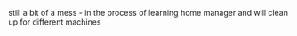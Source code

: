 still a bit of a mess - in the process of learning home manager and will clean up for different machines
